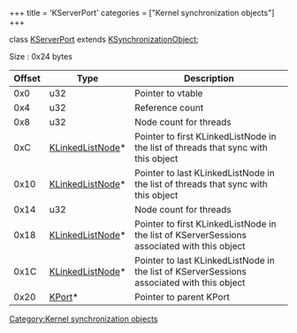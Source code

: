 +++
title = 'KServerPort'
categories = ["Kernel synchronization objects"]
+++

class [KServerPort](KServerPort "wikilink") extends
[KSynchronizationObject](KSynchronizationObject "wikilink");

Size : 0x24 bytes

| Offset | Type                                            | Description                                                                                 |
|--------|-------------------------------------------------|---------------------------------------------------------------------------------------------|
| 0x0    | u32                                             | Pointer to vtable                                                                           |
| 0x4    | u32                                             | Reference count                                                                             |
| 0x8    | u32                                             | Node count for threads                                                                      |
| 0xC    | [KLinkedListNode](KLinkedListNode "wikilink")\* | Pointer to first KLinkedListNode in the list of threads that sync with this object          |
| 0x10   | [KLinkedListNode](KLinkedListNode "wikilink")\* | Pointer to last KLinkedListNode in the list of threads that sync with this object           |
| 0x14   | u32                                             | Node count for threads                                                                      |
| 0x18   | [KLinkedListNode](KLinkedListNode "wikilink")\* | Pointer to first KLinkedListNode in the list of KServerSessions associated with this object |
| 0x1C   | [KLinkedListNode](KLinkedListNode "wikilink")\* | Pointer to last KLinkedListNode in the list of KServerSessions associated with this object  |
| 0x20   | [KPort](KPort "wikilink")\*                     | Pointer to parent KPort                                                                     |

[Category:Kernel synchronization
objects](Category:Kernel_synchronization_objects "wikilink")
